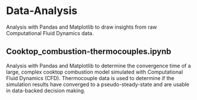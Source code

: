 # Data-Analysis
Analysis with Pandas and Matplotlib to draw insights from raw Computational Fluid Dynamics data.

## Cooktop_combustion-thermocouples.ipynb
Analysis with Pandas and Matplotlib to determine the convergence time of a large, complex cooktop combustion model simulated with Computational Fluid Dynamics (CFD). Thermocouple data is used to determine if the simulation results have converged to a pseudo-steady-state and are usable in data-backed decision making.
